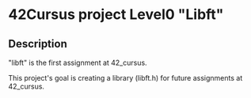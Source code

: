 # 42Cursus project Level0 "Libft"

## Description

"libft" is the first assignment at 42_cursus.

This project's goal is creating a library (libft.h) for future assignments at 42_cursus.

